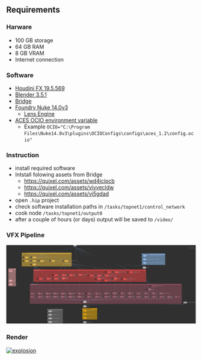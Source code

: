 ## Requirements
### Harware
* 100 GB storage
* 64 GB RAM
* 8 GB VRAM
* Internet connection

### Software
* [Houdini FX 19.5.569](https://www.sidefx.com/download/daily-builds/)
* [Blender 3.5.1](https://www.blender.org/download/releases/3-5/)
* [Bridge](https://quixel.com/bridge)
* [Foundry Nuke 14.0v3](https://www.foundry.com/products/nuke-family/non-commercial)
    * [Lens Engine](https://www.nukepedia.com/gizmos/draw/lens-engine)
* [ACES OCIO environment variable](https://opencolorio.readthedocs.io/en/latest/guides/using_ocio/using_ocio.html)
    * Example `OCIO="C:\Program Files\Nuke14.0v3\plugins\OCIOConfigs\configs\aces_1.2\config.ocio"`

### Instruction
* install required software
* Intstall folowing assets from Bridge
    * https://quixel.com/assets/wd4icipcb
    * https://quixel.com/assets/vivvecldw
    * https://quixel.com/assets/vi5gdad
* open `.hip` project
* check software installation paths in `/tasks/topnet1/control_network`
* cook node `/tasks/topnet1/output0`
* after a couple of hours (or days) output will be saved to `/video/`

### VFX Pipeline
![VFX pipeline](media/vfx_pipeline.jpg)

### Render
[![explosion](http://img.youtube.com/vi/O-QPcKcASbs/0.jpg)](https://www.youtube.com/watch?v=O-QPcKcASbs  "explosion")
